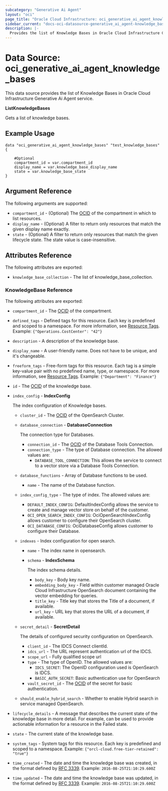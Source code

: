 ```yaml
---
subcategory: "Generative Ai Agent"
layout: "oci"
page_title: "Oracle Cloud Infrastructure: oci_generative_ai_agent_knowledge_bases"
sidebar_current: "docs-oci-datasource-generative_ai_agent-knowledge_bases"
description: |-
  Provides the list of Knowledge Bases in Oracle Cloud Infrastructure Generative Ai Agent service
---
```


# Data Source: oci_generative_ai_agent_knowledge_bases
This data source provides the list of Knowledge Bases in Oracle Cloud Infrastructure Generative Ai Agent service.

**ListKnowledgeBases**

Gets a list of knowledge bases.


## Example Usage

```hcl
data "oci_generative_ai_agent_knowledge_bases" "test_knowledge_bases" {

	#Optional
	compartment_id = var.compartment_id
	display_name = var.knowledge_base_display_name
	state = var.knowledge_base_state
}
```

## Argument Reference

The following arguments are supported:

* `compartment_id` - (Optional) The [OCID](https://docs.cloud.oracle.com/iaas/Content/General/Concepts/identifiers.htm) of the compartment in which to list resources.
* `display_name` - (Optional) A filter to return only resources that match the given display name exactly.
* `state` - (Optional) A filter to return only resources that match the given lifecycle state. The state value is case-insensitive. 


## Attributes Reference

The following attributes are exported:

* `knowledge_base_collection` - The list of knowledge_base_collection.

### KnowledgeBase Reference

The following attributes are exported:

* `compartment_id` - The [OCID](https://docs.cloud.oracle.com/iaas/Content/General/Concepts/identifiers.htm) of the compartment.
* `defined_tags` - Defined tags for this resource. Each key is predefined and scoped to a namespace. For more information, see [Resource Tags](https://docs.cloud.oracle.com/iaas/Content/General/Concepts/resourcetags.htm).  Example: `{"Operations.CostCenter": "42"}` 
* `description` - A description of the knowledge base.
* `display_name` - A user-friendly name. Does not have to be unique, and it's changeable.
* `freeform_tags` - Free-form tags for this resource. Each tag is a simple key-value pair with no predefined name, type, or namespace. For more information, see [Resource Tags](https://docs.cloud.oracle.com/iaas/Content/General/Concepts/resourcetags.htm).  Example: `{"Department": "Finance"}` 
* `id` - The [OCID](https://docs.cloud.oracle.com/iaas/Content/General/Concepts/identifiers.htm) of the knowledge base.
* `index_config` - **IndexConfig**

	The index configuration of Knowledge bases. 
	* `cluster_id` - The [OCID](https://docs.cloud.oracle.com/iaas/Content/General/Concepts/identifiers.htm) of the OpenSearch Cluster.
	* `database_connection` - **DatabaseConnection**

		The connection type for Databases. 
		* `connection_id` - The [OCID](https://docs.cloud.oracle.com/iaas/Content/General/Concepts/identifiers.htm) of the Database Tools Connection.
		* `connection_type` - The type of Database connection. The allowed values are:
			* `DATABASE_TOOL_CONNECTION`: This allows the service to connect to a vector store via a Database Tools Connection. 
	* `database_functions` - Array of Database functions to be used.
		* `name` - The name of the Database function. 
	* `index_config_type` - The type of index. The allowed values are:
		* `DEFAULT_INDEX_CONFIG`: DefaultIndexConfig allows the service to create and manage vector store on behalf of the customer.
		* `OCI_OPEN_SEARCH_INDEX_CONFIG`: OciOpenSearchIndexConfig allows customer to configure their OpenSearch cluster.
		* `OCI_DATABASE_CONFIG`: OciDatabaseConfig allows customer to configure their Database. 
	* `indexes` - Index configuration for open search.
		* `name` - The index name in opensearch.
		* `schema` - **IndexSchema**

			The index schema details. 
			* `body_key` - Body key name.
			* `embedding_body_key` - Field within customer managed Oracle Cloud Infrastructure OpenSearch document containing the vector embedding for queries.
			* `title_key` - Title key that stores the Title of a document, if available.
			* `url_key` - URL key that stores the URL of a document, if available.
	* `secret_detail` - **SecretDetail**

		The details of configured security configuration on OpenSearch. 
		* `client_id` - The IDCS Connect clientId.
		* `idcs_url` - The URL represent authentication url of the IDCS.
		* `scope_url` - Fully qualified scope url
		* `type` - The type of OpenID. The allowed values are:
			* `IDCS_SECRET`: The OpenID configuration used is OpenSearch is IDCS.
			* `BASIC_AUTH_SECRET`: Basic authentication use for OpenSearch 
		* `vault_secret_id` - The [OCID](https://docs.cloud.oracle.com/iaas/Content/General/Concepts/identifiers.htm) of the secret for basic authentication.
	* `should_enable_hybrid_search` - Whether to enable Hybrid search in service managed OpenSearch.
* `lifecycle_details` - A message that describes the current state of the knowledge base in more detail. For example, can be used to provide actionable information for a resource in the Failed state. 
* `state` - The current state of the knowledge base.
* `system_tags` - System tags for this resource. Each key is predefined and scoped to a namespace.  Example: `{"orcl-cloud.free-tier-retained": "true"}` 
* `time_created` - The date and time the knowledge base was created, in the format defined by [RFC 3339](https://tools.ietf.org/html/rfc3339).  Example: `2016-08-25T21:10:29.600Z` 
* `time_updated` - The date and time the knowledge base was updated, in the format defined by [RFC 3339](https://tools.ietf.org/html/rfc3339).  Example: `2016-08-25T21:10:29.600Z` 

